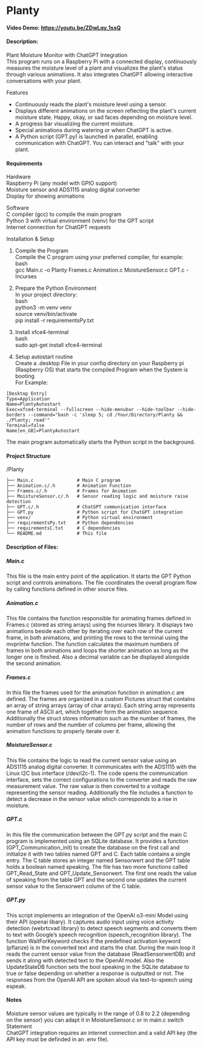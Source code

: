 # Planty

#### Video Demo:  <https://youtu.be/ZDwLqy_1ssQ>

#### Description:

Plant Moisture Monitor with ChatGPT Integration  
This program runs on a Raspberry Pi with a connected display, continuously measures the moisture level of a plant and visualizes the plant's status through various animations. It also integrates ChatGPT allowing interactive conversations with your plant.

Features
- Continuously reads the plant's moisture level using a sensor.
- Displays different animations on the screen reflecting the plant's current moisture state. Happy, okay, or sad faces depending on moisture level.
- A progress bar visualizing the current moisture.
- Special animations during watering or when ChatGPT is active.
- A Python script (GPT.py) is launched in parallel, enabling communication with ChatGPT. You can interact and "talk" with your plant.

#### Requirements
Hardware  
Raspberry Pi (any model with GPIO support)  
Moisture sensor and ADS1115 analog digital converter  
Display for showing animations  

Software  
C compiler (gcc) to compile the main program  
Python 3 with virtual environment (venv) for the GPT script  
Internet connection for ChatGPT requests

Installation & Setup  
1. Compile the Program  
Compile the C program using your preferred compiler, for example:  
bash  
gcc Main.c -o Planty Frames.c Animation.c MoistureSensor.c GPT.c -lncurses  

2. Prepare the Python Environment  
In your project directory:  
bash  
python3 -m venv venv  
source venv/bin/activate  
pip install -r requirementsPy.txt

4. Install xfce4-terminal  
bash  
sudo apt-get install xfce4-terminal

5. Setup autostart routine  
Create a .desktop File in your confiq directory on your Raspberry pi (Raspberry OS) that starts the compiled Program when the System is booting   
For Example:
 ```
[Desktop Entry]
Type=Application
Name=PlantyAutostart
Exec=xfce4-terminal --fullscreen --hide-menubar --hide-toolbar --hide-borders --command="bash -c 'sleep 5; cd /Your/Directory/Planty && ./Planty; read'"
Terminal=false
Name[en_GB]=PlantyAutostart
 ```
The main program automatically starts the Python script in the background.

#### Project Structure

/Planty
 ```
├── Main.c                # Main C program
├── Animation.c/.h        # Animation Function
├── Frames.c/.h           # Frames for Animation
├── MoistureSensor.c/.h   # Sensor reading logic and moisture raise detection
├── GPT.c/.h              # ChatGPT communication interface
├── GPT.py                # Python script for ChatGPT integration
├── venv/                 # Python virtual environment
├── requirementsPy.txt    # Python dependencies
├── requirementsC.txt     # C dependencies
└── README.md             # This file
 ```

#### Description of Files:
##### Main.c
This file is the main entry point of the application. It starts the GPT Python script and controls animations. The file coordinates the overall program flow by calling functions defined in other source files.

##### Animation.c
This file contains the function responsible for animating frames defined in Frames.c (stored as string arrays) using the ncurses library. It displays two animations beside each other by iterating over each row of the current frame, in both animations, and printing the rows to the terminal using the mvprintw function. The function calculates the maximum numbers of frames in both animations and loops the shorter animation as long as the longer one is finshed. Also a decimal variable can be displayed alongside the second animation.

##### Frames.c
In this file the frames used for the animation function in animation.c are defined. The frames are organized in a custom Pictures struct that contains an array of string arrays (array of char arrays). Each string array represents one frame of ASCII art, which together form the animation sequence. Additionally the struct stores information such as the number of frames, the number of rows and the number of columns per frame, allowing the animation functions to properly iterate over it.

##### MoistureSensor.c
This file contains the logic to read the current sensor value using an ADS1115 analog digital converter. It communicates with the ADS1115 with the Linux I2C bus interface (/dev/i2c-1). The code opens the communication interface, sets the correct configurations to the converter and reads the raw measurement value. The raw value is then converted to a voltage representing the sensor reading. Additionally the file includes a function to detect a decrease in the sensor value which corresponds to a rise in moisture.

##### GPT.c
In this file the communication between the GPT.py script and the main C program is implemented using an SQLite database. It provides a function (GPT_Communication_init) to create the database on the first call and initialize it with two tables named GPT and C. Each table contains a single entry. The C table stores an integer named Sensorwert and the GPT table holds a boolean named speaking. The file has two more functions called GPT_Read_State and GPT_Update_Sensorwert. The first one reads the value of speaking from the table GPT and the second one updates the current sensor value to the Sensorwert column of the C table.

##### GPT.py
This script implements an integration of the OpenAI o3-mini Model using their API (openai libary). It captures audio input using voice activity detection (webrtcvad library) to detect speech segments and converts them to text with Google’s speech recognition (speech_recognition library). The function WaitForKeyword checks if the predefined activation keyword (pflanze) is in the converted text and starts the chat. During the main loop it reads the current sensor value from the database (ReadSensorwertDB) and sends it along with detected text to the OpenAI model. Also the UpdateStateDB function sets the bool speaking in the SQLite database to true or false depending on whether a response is outputted or not. The responses from the OpenAI API are spoken aloud via text-to-speech using espeak. 

#### Notes
Moisture sensor values are typically in the range of 0.8 to 2.2 (depending on the sensor) you can adapt it in MoistureSensor.c or in main.c switch Statement  
ChatGPT integration requires an internet connection and a valid API key (the API key must be definded in an .env file).

